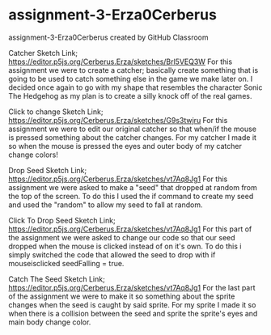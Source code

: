 # assignment-3-Erza0Cerberus
assignment-3-Erza0Cerberus created by GitHub Classroom

Catcher
Sketch Link; https://editor.p5js.org/Cerberus.Erza/sketches/Brl5VEQ3W
For this assignment we were to create a catcher; basically create something that is going to be used to catch something else in the game we make later on.
I decided once again to go with my shape that resembles the character Sonic The Hedgehog as my plan is to create a silly knock off of the real games.

Click to change
Sketch Link; https://editor.p5js.org/Cerberus.Erza/sketches/G9s3twjru
For this assignment we were to edit our original catcher so that when/if the mouse is pressed something about the catcher changes.
For my catcher I made it so when the mouse is pressed the eyes and outer body of my catcher change colors!

Drop Seed
Sketch Link; https://editor.p5js.org/Cerberus.Erza/sketches/vt7Aq8Jg1
For this assignment we were asked to make a "seed" that dropped at random from the top of the screen. To do this I used the if command to create my seed and used the "random" to allow my seed to fall at random.

Click To Drop Seed
Sketch Link; https://editor.p5js.org/Cerberus.Erza/sketches/vt7Aq8Jg1
For this part of the assignment we were asked to change our code so that our seed dropped when the mouse is clicked instead of on it's own. To do this i simply switched the code that allowed the seed to drop with if mouseisclicked seedFalling = true.

Catch The Seed
Sketch Link; https://editor.p5js.org/Cerberus.Erza/sketches/vt7Aq8Jg1
For the last part of the assignment we were to make it so something about the sprite changes when the seed is caught by said sprite. For my sprite I made it so when there is a collision between the seed and sprite the sprite's eyes and main body change color.
